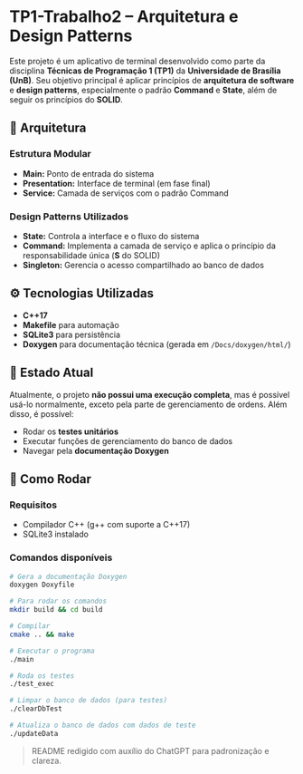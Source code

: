 # TP1-Trabalho2 – Arquitetura e Design Patterns

Este projeto é um aplicativo de terminal desenvolvido como parte da disciplina **Técnicas de Programação 1 (TP1)** da **Universidade de Brasília (UnB)**. Seu objetivo principal é aplicar princípios de **arquitetura de software** e **design patterns**, especialmente o padrão **Command** e **State**, além de seguir os princípios do **SOLID**.

## 📐 Arquitetura

### Estrutura Modular

- **Main:** Ponto de entrada do sistema
- **Presentation:** Interface de terminal (em fase final)
- **Service:** Camada de serviços com o padrão Command

### Design Patterns Utilizados

- **State:** Controla a interface e o fluxo do sistema
- **Command:** Implementa a camada de serviço e aplica o princípio da responsabilidade única (**S** do SOLID)
- **Singleton:** Gerencia o acesso compartilhado ao banco de dados

## ⚙️ Tecnologias Utilizadas

- **C++17**
- **Makefile** para automação
- **SQLite3** para persistência
- **Doxygen** para documentação técnica (gerada em `/Docs/doxygen/html/`)

## 🧪 Estado Atual

Atualmente, o projeto **não possui uma execução completa**, mas é possível usá-lo normalmente, exceto pela parte de gerenciamento de ordens. Além disso, é possível:

- Rodar os **testes unitários**
- Executar funções de gerenciamento do banco de dados
- Navegar pela **documentação Doxygen**

## 🚀 Como Rodar

### Requisitos

- Compilador C++ (g++ com suporte a C++17)
- SQLite3 instalado

### Comandos disponíveis

```bash
# Gera a documentação Doxygen
doxygen Doxyfile

# Para rodar os comandos
mkdir build && cd build

# Compilar
cmake .. && make

# Executar o programa
./main

# Roda os testes
./test_exec

# Limpar o banco de dados (para testes)
./clearDbTest

# Atualiza o banco de dados com dados de teste
./updateData
```

> README redigido com auxílio do ChatGPT para padronização e clareza.
